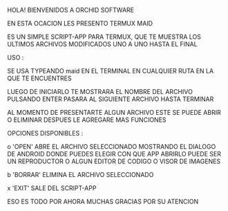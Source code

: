 HOLA! 
BIENVENIDOS A ORCHID SOFTWARE

EN ESTA OCACION LES PRESENTO TERMUX MAID

ES UN SIMPLE SCRIPT-APP  PARA TERMUX, QUE TE MUESTRA LOS ULTIMOS ARCHIVOS MODIFICADOS  UNO A UNO HASTA  EL FINAL 

USO :

SE USA TYPEANDO   maid  EN EL TERMINAL EN CUALQUIER RUTA EN LA QUE TE ENCUENTRES 

LUEGO DE INICIARLO 
TE MOSTRARA EL NOMBRE DEL ARCHIVO 
PULSANDO ENTER PASARA AL SIGUIENTE ARCHIVO HASTA TERMINAR


AL MOMENTO DE PRESENTARTE ALGUN ARCHIVO 
ESTE SE PUEDE ABRIR O ELIMINAR  DESPUES LE AGREGARE MAS FUNCIONES 

OPCIONES DISPONIBLES :

o  'OPEN'  ABRE EL ARCHIVO SELECCIONADO MOSTRANDO EL DIALOGO DE ANDROID 
DONDE PUEDES ELEGIR CON QUE APP ABRIRLO  PUEDE SER UN REPRODUCTOR O ALGUN EDITOR DE CODIGO O VISOR DE IMAGENES 

b 'BORRAR'  ELIMINA EL ARCHIVO SELECCIONADO


x 'EXIT'  SALE DEL SCRIPT-APP

ESO ES TODO POR AHORA MUCHAS GRACIAS POR SU ATENCION